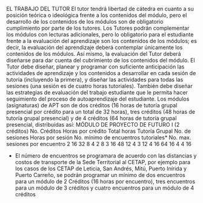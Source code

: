 EL TRABAJO DEL TUTOR 
El tutor tendrá libertad de cátedra en cuanto a su posición teórica o ideológica frente a los 
contenidos del módulo, pero el desarrollo de los contenidos de los módulos son de 
obligatorio cumplimiento por parte de los tutores. Los Tutores podrán complementar los 
módulos con lecturas adicionales, pero lo obligatorio para el estudiante frente a la 
evaluación del aprendizaje son los contenidos de los módulos; es decir, la evaluación del 
aprendizaje deberá contemplar únicamente los contenidos de los módulos. Así mismo, la 
evaluación del Tutor deberá diseñarse para dar cuenta del cubrimiento de los contenidos del 
módulo. 
El Tutor debe diseñar, planear y programar con suficiente anticipación las actividades de 
aprendizaje y los contenidos a desarrollar en cada sesión de tutoría (incluyendo la primera), 
y diseñar las actividades para todas las sesiones (una sesión es de cuatro horas tutoriales). 
También debe diseñar las estrategias de evaluación del trabajo estudiante que le permita 
hacer seguimiento del proceso de autoaprendizaje del estudiante. Los módulos (asignaturas) 
de APT son de dos créditos (16 horas de tutoría grupal presencial por crédito para un total 
de 32 horas), tres créditos (48 horas de tutoría grupal presencial) y de 4 créditos (64 horas 
de tutoría grupal presencial, distribuidas así: 
MÓDULO DE PROYECTO DE FUTURO I (2 créditos) 
No. 
Créditos 
Horas por 
crédito 
Total 
horas 
Tutoría 
Grupal 
No. de 
sesiones 
Horas por 
sesión 
No. mínimo 
de 
encuentros 
tutoriales* 
No. max. 
sesiones 
por 
encuentro 
2 16 32 8 4 2 8 
3 16 48 12 4 3 12 
4 16 64 16 4 4 16 
* El número de encuentros se programara de acuerdo con las distancias y costos de transporte de la Sede 
Territorial al CETAP, por ejemplo para los casos de los CETAP de Leticia, San Andrés, Mitú, Puerto Inírida 
y Puerto Carreño, se podrán programar un mínimo de dos encuentros para un módulo de 2 Créditos (16 horas 
por encuentro), tres encuentros para un módulo de 3 créditos y cuatro encuentros para un módulo de 4 
créditos
